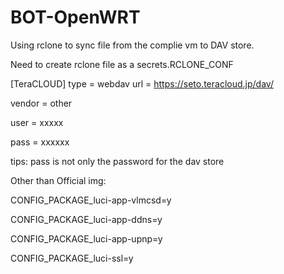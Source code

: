 # BOT-OpenWRT

Using rclone to sync file from the complie vm to DAV store.

Need to create rclone file as a secrets.RCLONE_CONF

[TeraCLOUD]
type = webdav
url = https://seto.teracloud.jp/dav/

vendor = other

user = xxxxx

pass = xxxxxx

tips: pass is not only the password for the dav store

Other than Official img:

CONFIG_PACKAGE_luci-app-vlmcsd=y

CONFIG_PACKAGE_luci-app-ddns=y

CONFIG_PACKAGE_luci-app-upnp=y

CONFIG_PACKAGE_luci-ssl=y
